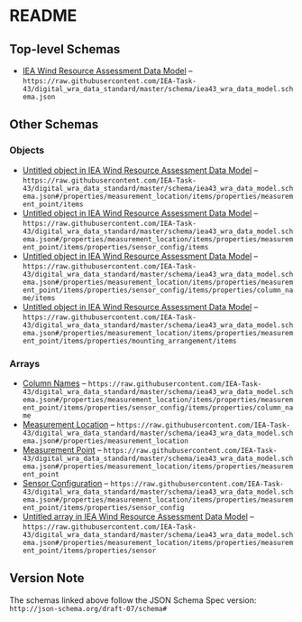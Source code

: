 # README

## Top-level Schemas

-   [IEA Wind Resource Assessment Data Model](./iea43_wra_data_model.md "This Data Model schema is a digital representation of a meteorological mast used for measureing the wind resource of a potential wind farm") – `https://raw.githubusercontent.com/IEA-Task-43/digital_wra_data_standard/master/schema/iea43_wra_data_model.schema.json`

## Other Schemas

### Objects

-   [Untitled object in IEA Wind Resource Assessment Data Model](./iea43_wra_data_model-properties-measurement-location-items-properties-measurement-point-items.md) – `https://raw.githubusercontent.com/IEA-Task-43/digital_wra_data_standard/master/schema/iea43_wra_data_model.schema.json#/properties/measurement_location/items/properties/measurement_point/items`
-   [Untitled object in IEA Wind Resource Assessment Data Model](./iea43_wra_data_model-properties-measurement-location-items-properties-measurement-point-items-properties-sensor-configuration-items.md) – `https://raw.githubusercontent.com/IEA-Task-43/digital_wra_data_standard/master/schema/iea43_wra_data_model.schema.json#/properties/measurement_location/items/properties/measurement_point/items/properties/sensor_config/items`
-   [Untitled object in IEA Wind Resource Assessment Data Model](./iea43_wra_data_model-properties-measurement-location-items-properties-measurement-point-items-properties-sensor-configuration-items-properties-column-names-items.md) – `https://raw.githubusercontent.com/IEA-Task-43/digital_wra_data_standard/master/schema/iea43_wra_data_model.schema.json#/properties/measurement_location/items/properties/measurement_point/items/properties/sensor_config/items/properties/column_name/items`
-   [Untitled object in IEA Wind Resource Assessment Data Model](./iea43_wra_data_model-properties-measurement-location-items-properties-measurement-point-items-properties-mounting-arrangement-items.md) – `https://raw.githubusercontent.com/IEA-Task-43/digital_wra_data_standard/master/schema/iea43_wra_data_model.schema.json#/properties/measurement_location/items/properties/measurement_point/items/properties/mounting_arrangement/items`

### Arrays

-   [Column Names](./iea43_wra_data_model-properties-measurement-location-items-properties-measurement-point-items-properties-sensor-configuration-items-properties-column-names.md "The group of column names in the data file which relates to this sensor configuration") – `https://raw.githubusercontent.com/IEA-Task-43/digital_wra_data_standard/master/schema/iea43_wra_data_model.schema.json#/properties/measurement_location/items/properties/measurement_point/items/properties/sensor_config/items/properties/column_name`
-   [Measurement Location](./iea43_wra_data_model-properties-measurement-location.md "This is the geographic location of the meteorological measurement station i") – `https://raw.githubusercontent.com/IEA-Task-43/digital_wra_data_standard/master/schema/iea43_wra_data_model.schema.json#/properties/measurement_location`
-   [Measurement Point](./iea43_wra_data_model-properties-measurement-location-items-properties-measurement-point.md "This represents a point in space where a measurement takes place") – `https://raw.githubusercontent.com/IEA-Task-43/digital_wra_data_standard/master/schema/iea43_wra_data_model.schema.json#/properties/measurement_location/items/properties/measurement_point`
-   [Sensor Configuration](./iea43_wra_data_model-properties-measurement-location-items-properties-measurement-point-items-properties-sensor-configuration.md "The sensor configuration that is programmed into the logging device") – `https://raw.githubusercontent.com/IEA-Task-43/digital_wra_data_standard/master/schema/iea43_wra_data_model.schema.json#/properties/measurement_location/items/properties/measurement_point/items/properties/sensor_config`
-   [Untitled array in IEA Wind Resource Assessment Data Model](./iea43_wra_data_model-properties-measurement-location-items-properties-measurement-point-items-properties-sensor.md) – `https://raw.githubusercontent.com/IEA-Task-43/digital_wra_data_standard/master/schema/iea43_wra_data_model.schema.json#/properties/measurement_location/items/properties/measurement_point/items/properties/sensor`

## Version Note

The schemas linked above follow the JSON Schema Spec version: `http://json-schema.org/draft-07/schema#`
